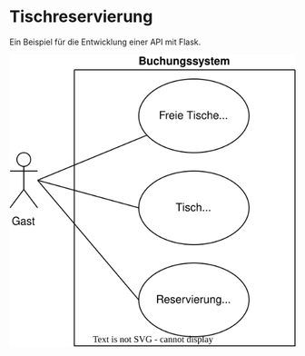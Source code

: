# Tischreservierung
Ein Beispiel für die Entwicklung einer API mit Flask.

![UML-UseCase Diagramm](UML-UseCase.drawio.svg)
